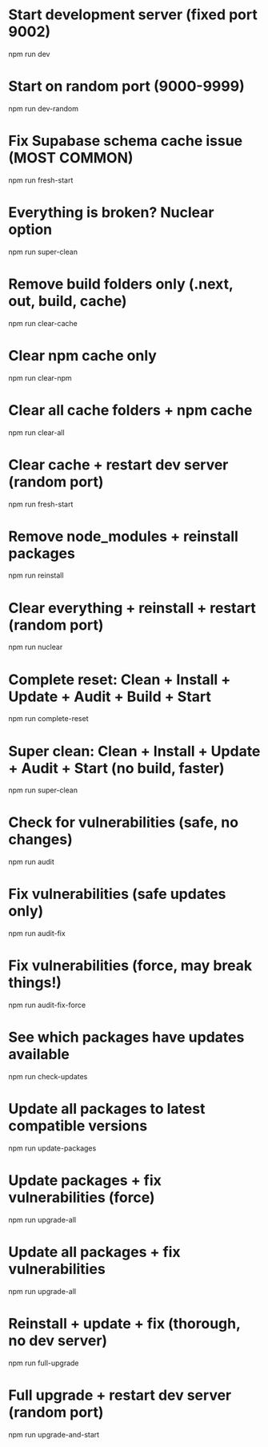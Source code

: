 # Start development server (fixed port 9002)
npm run dev

# Start on random port (9000-9999)
npm run dev-random

# Fix Supabase schema cache issue (MOST COMMON)
npm run fresh-start

# Everything is broken? Nuclear option
npm run super-clean

# Remove build folders only (.next, out, build, cache)
npm run clear-cache

# Clear npm cache only
npm run clear-npm

# Clear all cache folders + npm cache
npm run clear-all

# Clear cache + restart dev server (random port)
npm run fresh-start

# Remove node_modules + reinstall packages
npm run reinstall

# Clear everything + reinstall + restart (random port)
npm run nuclear

# Complete reset: Clean + Install + Update + Audit + Build + Start
npm run complete-reset

# Super clean: Clean + Install + Update + Audit + Start (no build, faster)
npm run super-clean

# Check for vulnerabilities (safe, no changes)
npm run audit

# Fix vulnerabilities (safe updates only)
npm run audit-fix

# Fix vulnerabilities (force, may break things!)
npm run audit-fix-force

# See which packages have updates available
npm run check-updates

# Update all packages to latest compatible versions
npm run update-packages

# Update packages + fix vulnerabilities (force)
npm run upgrade-all

# Update all packages + fix vulnerabilities
npm run upgrade-all

# Reinstall + update + fix (thorough, no dev server)
npm run full-upgrade

# Full upgrade + restart dev server (random port)
npm run upgrade-and-start
